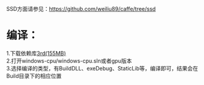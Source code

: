 SSD方面请参见：https://github.com/weiliu89/caffe/tree/ssd<br/>

# 编译：
1.下载依赖库[3rd(155MB)](http://www.zifuture.com/fs/3.build/3rd.rar)<br/>
2.打开windows-cpu/windows-cpu.sln或者gpu版本<br/>
3.选择编译的类型，有BuildDLL、exeDebug、StaticLib等，编译即可，结果会在Build目录下的相应位置<br/>
